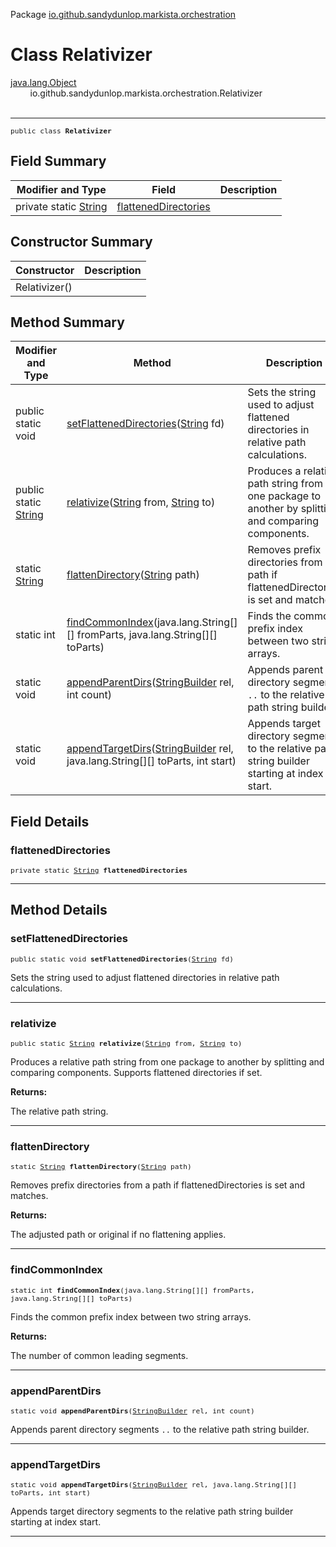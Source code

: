 Package [io.github.sandydunlop.markista.orchestration](index.md)

# Class Relativizer
[java.lang.Object](https://docs.oracle.com/en/java/javase/24/docs/api/java.base/java/lang/Object.html)<br/>
        io.github.sandydunlop.markista.orchestration.Relativizer<br/>
<br/>

----

<span style="font-family: monospace; font-size: 80%;">public class __Relativizer__</span>


## Field Summary

| Modifier and Type                                                                                           | Field                                         | Description |
|-------------------------------------------------------------------------------------------------------------|-----------------------------------------------|-------------|
| private static [String](https://docs.oracle.com/en/java/javase/24/docs/api/java.base/java/lang/String.html) | [flattenedDirectories](#flatteneddirectories) |             |



## Constructor Summary

| Constructor   | Description |
|---------------|-------------|
| Relativizer() |             |



## Method Summary

| Modifier and Type                                                                                          | Method                                                                                                                                                                                                                        | Description                                                                                        |
|------------------------------------------------------------------------------------------------------------|-------------------------------------------------------------------------------------------------------------------------------------------------------------------------------------------------------------------------------|----------------------------------------------------------------------------------------------------|
| public static void                                                                                         | [setFlattenedDirectories](#setflatteneddirectories)([String](https://docs.oracle.com/en/java/javase/24/docs/api/java.base/java/lang/String.html) fd)                                                                          | Sets the string used to adjust flattened directories in relative path calculations.                |
| public static [String](https://docs.oracle.com/en/java/javase/24/docs/api/java.base/java/lang/String.html) | [relativize](#relativize)([String](https://docs.oracle.com/en/java/javase/24/docs/api/java.base/java/lang/String.html) from, [String](https://docs.oracle.com/en/java/javase/24/docs/api/java.base/java/lang/String.html) to) | Produces a relative path string from one package to another by splitting and comparing components. |
| static [String](https://docs.oracle.com/en/java/javase/24/docs/api/java.base/java/lang/String.html)        | [flattenDirectory](#flattendirectory)([String](https://docs.oracle.com/en/java/javase/24/docs/api/java.base/java/lang/String.html) path)                                                                                      | Removes prefix directories from a path if flattenedDirectories is set and matches.                 |
| static int                                                                                                 | [findCommonIndex](#findcommonindex)(java.lang.String[][] fromParts, java.lang.String[][] toParts)                                                                                                                             | Finds the common prefix index between two string arrays.                                           |
| static void                                                                                                | [appendParentDirs](#appendparentdirs)([StringBuilder](https://docs.oracle.com/en/java/javase/24/docs/api/java.base/java/lang/StringBuilder.html) rel, int count)                                                              | Appends parent directory segments `..` to the relative path string builder.                        |
| static void                                                                                                | [appendTargetDirs](#appendtargetdirs)([StringBuilder](https://docs.oracle.com/en/java/javase/24/docs/api/java.base/java/lang/StringBuilder.html) rel, java.lang.String[][] toParts, int start)                                | Appends target directory segments to the relative path string builder starting at index start.     |



## Field Details

### flattenedDirectories

<span style="font-family: monospace; font-size: 80%;">private static [String](https://docs.oracle.com/en/java/javase/24/docs/api/java.base/java/lang/String.html) __flattenedDirectories__</span>




---


## Method Details

### setFlattenedDirectories

<span style="font-family: monospace; font-size: 80%;">public static void __setFlattenedDirectories__([String](https://docs.oracle.com/en/java/javase/24/docs/api/java.base/java/lang/String.html) fd)</span>

Sets the string used to adjust flattened directories in relative path calculations.


---

### relativize

<span style="font-family: monospace; font-size: 80%;">public static [String](https://docs.oracle.com/en/java/javase/24/docs/api/java.base/java/lang/String.html) __relativize__([String](https://docs.oracle.com/en/java/javase/24/docs/api/java.base/java/lang/String.html) from, [String](https://docs.oracle.com/en/java/javase/24/docs/api/java.base/java/lang/String.html) to)</span>

Produces a relative path string from one package to another by splitting and comparing components.
Supports flattened directories if set.

**Returns:**

The relative path string.


---

### flattenDirectory

<span style="font-family: monospace; font-size: 80%;">static [String](https://docs.oracle.com/en/java/javase/24/docs/api/java.base/java/lang/String.html) __flattenDirectory__([String](https://docs.oracle.com/en/java/javase/24/docs/api/java.base/java/lang/String.html) path)</span>

Removes prefix directories from a path if flattenedDirectories is set and matches.

**Returns:**

The adjusted path or original if no flattening applies.


---

### findCommonIndex

<span style="font-family: monospace; font-size: 80%;">static int __findCommonIndex__(java.lang.String[][] fromParts, java.lang.String[][] toParts)</span>

Finds the common prefix index between two string arrays.

**Returns:**

The number of common leading segments.


---

### appendParentDirs

<span style="font-family: monospace; font-size: 80%;">static void __appendParentDirs__([StringBuilder](https://docs.oracle.com/en/java/javase/24/docs/api/java.base/java/lang/StringBuilder.html) rel, int count)</span>

Appends parent directory segments `..` to the relative path string builder.


---

### appendTargetDirs

<span style="font-family: monospace; font-size: 80%;">static void __appendTargetDirs__([StringBuilder](https://docs.oracle.com/en/java/javase/24/docs/api/java.base/java/lang/StringBuilder.html) rel, java.lang.String[][] toParts, int start)</span>

Appends target directory segments to the relative path string builder starting at index start.


---

